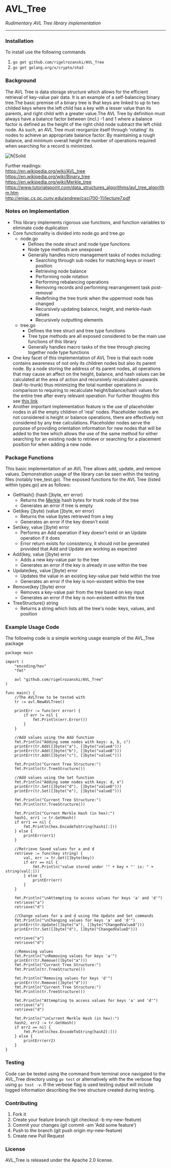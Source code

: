 # AVL\_Tree

_Rudimentary AVL Tree library implementation_

---

### Installation

To install use the following commands

1. `go get github.com/rigelrozanski/AVL_Tree`
2. `go get golang.org/x/crypto/sha3`

### Background

The AVL Tree is data storage structure which allows for the efficient retrieval of key-value pair data. It is an example of a self-balancing binary tree.The basic premise of a binary tree is that keys are linked to up to two childed keys where the left child has a key with a lesser value than its parents, and right child with a greater value.The AVL Tree by definition must always have a balance factor between (incl.) -1 and 1 where a balance factor is defined as the height of the right child node subtract the left child node. As such, an AVL Tree must reorganize itself through 'rotating' its nodes to achieve an appropriate balance factor. By maintaining a rough balance, and minimum overall height the number of operations required when searching for a record is minimized.

![N|Solid](https://upload.wikimedia.org/wikipedia/commons/thumb/a/ad/AVL-tree-wBalance_K.svg/262px-AVL-tree-wBalance_K.svg.png)

Further readings:  
https://en.wikipedia.org/wiki/AVL_tree  
https://en.wikipedia.org/wiki/Binary_tree  
https://en.wikipedia.org/wiki/Merkle_tree  
https://www.tutorialspoint.com/data_structures_algorithms/avl_tree_algorithm.htm  
http://eniac.cs.qc.cuny.edu/andrew/csci700-11/lecture7.pdf  


### Notes on Implementation

  - This library implements rigorous use functions, and function variables to eliminate code duplication
  - Core functionality is divided into node.go and tree.go
    - node.go
       - Defines the node struct and node type functions
       - Node type methods are unexposed
       - Generally handles micro management tasks of nodes including:
         - Searching through sub nodes for matching keys or insert position
         - Retrieving node balance
         - Performing node rotation
         - Performing rebalancing operations 
         - Removing records and performing rearrangement task post-removal
         - Redefining the tree trunk when the uppermost node has changed
         - Recursively updating balance, height, and merkle-hash values 
         - Recursively outputting elements
    - tree.go
       - Defines the tree struct and tree type functions
       - Tree type methods are all exposed considered to be the main use functions of this library
       - Generally handles macro tasks of the tree through piecing together node type functions
  - One key facet of this implementation of AVL Tree is that each node contains awareness of not only its children nodes but also its parent node. By a node storing the address of its parent nodes, all operations that may cause an affect on the height, balance, and hash values can be calculated at the area of action and recursively recalculated upwards (leaf-to-trunk) thus minimizing the total number operations in comparison to requiring to recalculate height/balance/hash values for the entire tree after every relevant operation. For further thoughts this see [this link][1]
  - Another important implementation feature is the use of placeholder nodes in all the empty children of 'real' nodes. Placeholder nodes are not considered is height or balance operations, there are effectively not considered by any tree calculations. Placeholder nodes serve the purpose of providing orientation information for new nodes that will be added to the tree which allows the use of the same method for either searching for an existing node to retrieve or searching for a placement position for when adding a new node.


[1]: http://eniac.cs.qc.cuny.edu/andrew/csci700-11/lecture7.pdf

### Package Functions

This basic implementation of an AVL Tree allows add, update, and remove values. Demonstration usage 
of the library can be seen within the testing files (notably tree\_test.go). The exposed functions for 
the AVL Tree (listed within types.go) are as follows:

  - GetHash() (hash []byte, err error)
    - Returns the [Merkle][2] hash bytes for trunk node of the tree
    - Generates an error if tree is empty
  - Get(key []byte) (value []byte, err error)
    - Returns the value bytes retrieved from a key
    - Generates an error if the key doesn't exist
  - Set(key, value []byte) error
    - Performs an Add operation if key doesn't exist or an Update operation if it does
    - Error return exists for consistency, it should not be generated provided that Add and Update are working as expected
  - Add(key, value []byte) error
    - Adds a new key-value pair to the tree
    - Generates an error if the key is already in use within the tree
  - Update(key, value []byte) error
    - Updates the value in an existing key-value pair held within the tree
    - Generates an error if the key is non-existent within the tree
  - Remove(key []byte) error
    - Removes a key-value pair from the tree based on key input 
    - Generates an error if the key is non-existent within the tree
  - TreeStructure() string
    - Returns a string which lists all the tree's node: keys, values, and position

[2]: https://en.wikipedia.org/wiki/Merkle_tree

### Example Usage Code

The following code is a simple working usage example of the AVL\_Tree package

~~~~
package main

import (
	"encoding/hex"
	"fmt"

	avl "github.com/rigelrozanski/AVL_Tree"
)

func main() {
	//The AVLTree to be tested with
	tr := avl.NewAVLTree()

	printErr := func(err error) {
		if err != nil {
			fmt.Println(err.Error())
		}
	}

	//Add values using the Add function
	fmt.Println("Adding some nodes with keys: a, b, c")
	printErr(tr.Add([]byte("a"), []byte("valueA")))
	printErr(tr.Add([]byte("b"), []byte("valueB")))
	printErr(tr.Add([]byte("c"), []byte("valueC")))

	fmt.Println("Current Tree Structure:")
	fmt.Println(tr.TreeStructure())

	//Add values using the Set function
	fmt.Println("Adding some nodes with keys: d, e")
	printErr(tr.Set([]byte("d"), []byte("valueD")))
	printErr(tr.Set([]byte("e"), []byte("valueE")))

	fmt.Println("Current Tree Structure:")
	fmt.Println(tr.TreeStructure())

	fmt.Println("Current Merkle Hash (in hex):")
	hash1, err1 := tr.GetHash()
	if err1 == nil {
		fmt.Println(hex.EncodeToString(hash1[:]))
	} else {
		printErr(err1)
	}

	//Retrieve Saved values for a and d
	retrieve := func(key string) {
		val, err := tr.Get([]byte(key))
		if err == nil {
			fmt.Println("value stored under '" + key + "' is: " + string(val[:]))
		} else {
			printErr(err)
		}
	}

	fmt.Println("\nAttempting to access values for keys 'a' and 'd'")
	retrieve("a")
	retrieve("d")

	//Change values for a and d using the Update and Set commands
	fmt.Println("\nChanging values for keys 'a' and 'd'")
	printErr(tr.Update([]byte("a"), []byte("ChangedValueA")))
	printErr(tr.Set([]byte("d"), []byte("ChangedValueD")))

	retrieve("a")
	retrieve("d")

	//Removing values
	fmt.Println("\nRemoving values for keys 'a'")
	printErr(tr.Remove([]byte("a")))
	fmt.Println("Current Tree Structure:")
	fmt.Println(tr.TreeStructure())

	fmt.Println("Removing values for keys 'd'")
	printErr(tr.Remove([]byte("d")))
	fmt.Println("Current Tree Structure:")
	fmt.Println(tr.TreeStructure())

	fmt.Println("Attempting to access values for keys 'a' and 'd'")
	retrieve("a")
	retrieve("d")

	fmt.Println("\nCurrent Merkle Hash (in hex):")
	hash2, err2 := tr.GetHash()
	if err2 == nil {
		fmt.Println(hex.EncodeToString(hash2[:]))
	} else {
		printErr(err2)
	}
}
~~~~

### Testing

Code can be tested using the command from terminal once navigated to the AVL\_Tree directory using 
`go test` or alternatively with the the verbose flag using `go test -v`. If the verbose flag is used
testing output will include logged information describing the tree structure created during testing.
 
### Contributing

1. Fork it
2. Create your feature branch (git checkout -b my-new-feature)
3. Commit your changes (git commit -am 'Add some feature')
4. Push to the branch (git push origin my-new-feature)
5. Create new Pull Request

### License

AVL\_Tree is released under the Apache 2.0 license.
